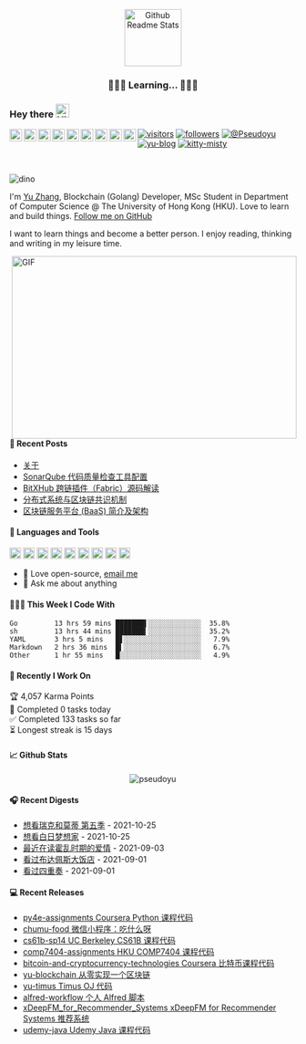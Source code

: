 <p align="center">
 <img width="100px" src="https://cdn.jsdelivr.net/gh/pseudoyu/image_hosting@master/hugo_images/profile_logo.svg" align="center" alt="Github Readme Stats" />
 <h3 align="center">👨🏻‍💻 Learning... 👨🏻‍💻</h3>
</p>

### Hey there <img src='https://cdn.jsdelivr.net/gh/pseudoyu/image_hosting@master/hugo_images/hey.gif' alt='Hi' width="24"/> 
<a href="https://github.com/pseudoyu">
  <img align="left" alt="Yu's LinkdeIn" width="22px" src="https://cdn.jsdelivr.net/npm/simple-icons@3.13.0/icons/github.svg" />
</a>
<a href="https://leetcode-cn.com/u/pseudoyu/">
  <img align="left" alt="Yu's LeetCode" width="22px" src="https://cdn.jsdelivr.net/npm/simple-icons@3.13.0/icons/leetcode.svg" />
</a>
<a href="https://www.linkedin.com/in/pseudoyu/">
  <img align="left" alt="Yu's LinkdeIn" width="22px" src="https://cdn.jsdelivr.net/npm/simple-icons@v3/icons/linkedin.svg" />
</a>
<a href="https://www.coursera.org/user/ffe947f087d1f63b161c3fcb310a6578">
  <img align="left" alt="Yu's Coursera" width="22px" src="https://cdn.jsdelivr.net/npm/simple-icons@3.13.0/icons/coursera.svg"/>
</a>
<a href="https://medium.com/@pseudoyu">
  <img align="left" alt="Yu's Medium" width="22px" src="https://cdn.jsdelivr.net/npm/simple-icons@v3/icons/medium.svg"/>
</a>
<a href="https://www.goodreads.com/user/show/121369734-yu-zhang">
  <img align="left" alt="Yu's Goodreads" width="22px" src="https://cdn.jsdelivr.net/npm/simple-icons@3.13.0/icons/goodreads.svg" />
</a>
<a href="https://www.facebook.com/pseudoyuzhang">
  <img align="left" alt="Yu's Facebook" width="22px" src="https://cdn.jsdelivr.net/npm/simple-icons@3.13.0/icons/facebook.svg"/>
</a>
<a href="https://twitter.com/pseudo_yu">
  <img align="left" alt="Yu's Twitter" width="22px" src="https://cdn.jsdelivr.net/npm/simple-icons@3.13.0/icons/twitter.svg"/>
</a>
<a href="https://www.youtube.com/channel/UCR0O0s303tGBi3P02hstQPA/">
  <img align="left" alt="Yu's YouTube" width="22px" src="https://cdn.jsdelivr.net/npm/simple-icons@3.13.0/icons/youtube.svg"/>
</a>

[![visitors](https://visitor-badge.glitch.me/badge?page_id=pseudoyu.pseudoyu)](https://github.com/pseudoyu)
[![followers](https://img.shields.io/github/followers/pseudoyu?label=Follow)](https://github.com/pseudoyu)
[![@Pseudoyu](https://img.shields.io/badge/weibo-%40Pseudoyu-critical)](https://weibo.com/3675416370/profile)
[![yu-blog](https://img.shields.io/badge/blog-yu-9cf)](https://www.pseudoyu.com)
[![kitty-misty](https://img.shields.io/badge/kitty-misty-pink)](https://www.m1sty.com)

<br />

![dino](https://cdn.jsdelivr.net/gh/pseudoyu/image_hosting@master/hugo_images/dino.gif)

I'm [Yu Zhang](https://www.pseudoyu.com), Blockchain (Golang) Developer, MSc Student in Department of Computer Science @ The University of Hong Kong (HKU). Love to learn and build things. [Follow me on GitHub](https://github.com/pseudoyu)

I want to learn things and become a better person. I enjoy reading, thinking and writing in my leisure time.

  <img align="right" alt="GIF" src="https://cdn.jsdelivr.net/gh/pseudoyu/image_hosting@master/hugo_images/code.gif?raw=true" width="500" height="320" />

#### 📰 Recent Posts

<!-- blog starts -->
* <a href=https://www.pseudoyu.com/zh/about/ target='_blank'>关于</a>
* <a href=https://www.pseudoyu.com/zh/2021/10/27/sonarqube_code_check_setup/ target='_blank'>SonarQube 代码质量检查工具配置</a>
* <a href=https://www.pseudoyu.com/zh/2021/09/09/blockchain_crosschain_bitxhub/ target='_blank'>BitXHub 跨链插件（Fabric）源码解读</a>
* <a href=https://www.pseudoyu.com/zh/2021/09/08/blockchain_consensus/ target='_blank'>分布式系统与区块链共识机制</a>
* <a href=https://www.pseudoyu.com/zh/2021/09/07/blockchain_baas_platform/ target='_blank'>区块链服务平台 (BaaS) 简介及架构</a>
<!-- blog ends -->

#### 🔨 Languages and Tools
<code><img height="20" src="https://cdn.jsdelivr.net/gh/pseudoyu/image_hosting@master/hugo_images/go.png"></code>
<code><img height="20" src="https://cdn.jsdelivr.net/gh/pseudoyu/image_hosting@master/hugo_images/python.png"></code>
<code><img height="20" src="https://cdn.jsdelivr.net/gh/pseudoyu/image_hosting@master/hugo_images/rust.png"></code>
<code><img height="20" src="https://cdn.jsdelivr.net/gh/pseudoyu/image_hosting@master/hugo_images/mysql.png"></code>
<code><img height="20" src="https://cdn.jsdelivr.net/gh/pseudoyu/image_hosting@master/hugo_images/ubuntu.png"></code>
<code><img height="20" src="https://cdn.jsdelivr.net/gh/pseudoyu/image_hosting@master/hugo_images/ethereum.png"></code>
<code><img height="20" src="https://cdn.jsdelivr.net/gh/pseudoyu/image_hosting@master/hugo_images/docker.png"></code>
<code><img height="20" src="https://cdn.jsdelivr.net/gh/pseudoyu/image_hosting@master/hugo_images/git.png"></code>
<code><img height="20" src="https://cdn.jsdelivr.net/gh/pseudoyu/image_hosting@master/hugo_images/vim.png"></code>

- 💼 Love open-source, [email me](mailto:pseudoyu@connect.hku.hk)
- 💬 Ask me about anything

#### 👨🏻‍💻 This Week I Code With
<!-- code_time starts -->

```text
Go         13 hrs 59 mins ███████▌░░░░░░░░░░░░░  35.8%
sh         13 hrs 44 mins ███████▍░░░░░░░░░░░░░  35.2%
YAML       3 hrs 5 mins   █▋░░░░░░░░░░░░░░░░░░░   7.9%
Markdown   2 hrs 36 mins  █▍░░░░░░░░░░░░░░░░░░░   6.7%
Other      1 hr 55 mins   █░░░░░░░░░░░░░░░░░░░░   4.9%
```

<!-- code_time ends -->

#### 🚀 Recently I Work On

<!-- TODO-IST:START -->
🏆  4,057 Karma Points           
🌸  Completed 0 tasks today           
✅  Completed 133 tasks so far           
⏳  Longest streak is 15 days
<!-- TODO-IST:END -->

#### 📈 Github Stats

<p align="center"> <img src="https://yu-readme.vercel.app/api?username=pseudoyu&show_icons=true&theme=gotham" alt="pseudoyu" />

#### 🎧 Recent Digests

<!-- douban starts -->
* <a href='http://movie.douban.com/subject/34908206/' target='_blank'>想看瑞克和莫蒂 第五季</a> - 2021-10-25
* <a href='http://movie.douban.com/subject/2133323/' target='_blank'>想看白日梦想家</a> - 2021-10-25
* <a href='https://book.douban.com/subject/10594787/' target='_blank'>最近在读霍乱时期的爱情</a> - 2021-09-03
* <a href='http://movie.douban.com/subject/11525673/' target='_blank'>看过布达佩斯大饭店</a> - 2021-09-01
* <a href='http://movie.douban.com/subject/26895171/' target='_blank'>看过四重奏</a> - 2021-09-01
<!-- douban ends -->

#### 💻 Recent Releases

<!-- recent_releases starts -->
* <a href=https://github.com/pseudoyu/py4e-assignments/releases/tag/v1.0.0 target='_blank'>py4e-assignments Coursera Python 课程代码</a>
* <a href=https://github.com/pseudoyu/chumu-food/releases/tag/v1.0.0 target='_blank'>chumu-food 微信小程序：吃什么呀</a>
* <a href=https://github.com/pseudoyu/cs61b-sp14/releases/tag/v0.0.1 target='_blank'>cs61b-sp14 UC Berkeley CS61B 课程代码</a>
* <a href=https://github.com/pseudoyu/comp7404-assignments/releases/tag/v1.0.0 target='_blank'>comp7404-assignments HKU COMP7404 课程代码</a>
* <a href=https://github.com/pseudoyu/bitcoin-and-cryptocurrency-technologies/releases/tag/v0.0.1 target='_blank'>bitcoin-and-cryptocurrency-technologies Coursera 比特币课程代码</a>
* <a href=https://github.com/pseudoyu/yu-blockchain/releases/tag/v1.0.0 target='_blank'>yu-blockchain 从零实现一个区块链</a>
* <a href=https://github.com/pseudoyu/yu-timus/releases/tag/v0.0.1 target='_blank'>yu-timus Timus OJ 代码</a>
* <a href=https://github.com/pseudoyu/alfred-workflow/releases/tag/v0.0.1 target='_blank'>alfred-workflow 个人 Alfred 脚本</a>
* <a href=https://github.com/pseudoyu/xDeepFM_for_Recommender_Systems/releases/tag/v1.0.0 target='_blank'>xDeepFM_for_Recommender_Systems xDeepFM for Recommender Systems 推荐系统</a>
* <a href=https://github.com/pseudoyu/udemy-java/releases/tag/v0.0.1 target='_blank'>udemy-java Udemy Java 课程代码</a>
<!-- recent_releases ends -->